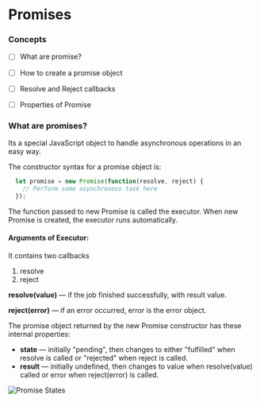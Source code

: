 # Promises

### Concepts

- [ ] What are promise?
- [ ] How to create a promise object
- [ ] Resolve and Reject callbacks
- [ ] Properties of Promise


### What are promises?

Its a special JavaScript object to handle asynchronous operations in an easy way.

The constructor syntax for a promise object is:

```js
  let promise = new Promise(function(resolve, reject) {
    // Perform some asynchronous task here
  });  
```

The function passed to new Promise is called the executor. When new Promise is created, the executor runs automatically.

#### Arguments of Executor:
  
  It contains two callbacks
  1. resolve
  2. reject

  **resolve(value)** — if the job finished successfully, with result value.
  
  **reject(error)** — if an error occurred, error is the error object.
  
  
  The promise object returned by the new Promise constructor has these internal properties:

  * **state** — initially "pending", then changes to either "fulfilled" when resolve is called or "rejected" when reject is         called.
  * **result** — initially undefined, then changes to value when resolve(value) called or error when reject(error) is called.
  
  ![Promise States](https://yatharth1706.github.io/assets/promise1.PNG)
  

